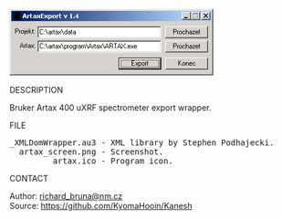 ![Artax](https://github.com/KyomaHooin/Kanesh/raw/master/artax/ArtaxExport/artax_screen.png "screenshot")

DESCRIPTION

Bruker Artax 400 uXRF spectrometer export wrapper.

FILE

<pre>
_XMLDomWrapper.au3 - XML library by Stephen Podhajecki.
  artax_screen.png - Screenshot.
         artax.ico - Program icon. 
</pre>

CONTACT

Author: richard_bruna@nm.cz<br>
Source: https://github.com/KyomaHooin/Kanesh

